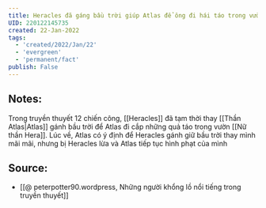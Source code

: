 ```yaml
---
title: Heracles đã gáng bầu trời giúp Atlas để ông đi hái táo trong vườn của Hera
UID: 220122145735
created: 22-Jan-2022
tags:
  - 'created/2022/Jan/22'
  - 'evergreen'
  - 'permanent/fact'
publish: False
---
```

## Notes:
Trong truyền thuyết 12 chiến công, [[Heracles]] đã tạm thời thay [[Thần Atlas|Atlas]] gánh bầu trời để Atlas đi cắp những quả táo trong vườn [[Nữ thần Hera]]. Lúc về, Atlas có ý định để Heracles gánh giữ bầu trời thay mình mãi mãi, nhưng bị Heracles lừa và Atlas tiếp tục hình phạt của mình

## Source:
- [[@ peterpotter90.wordpress, Những người khổng lồ nổi tiếng trong truyền thuyết]]


